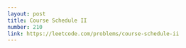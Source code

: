 ```yaml
---
layout: post
title: Course Schedule II
number: 210
link: https://leetcode.com/problems/course-schedule-ii
---
```

